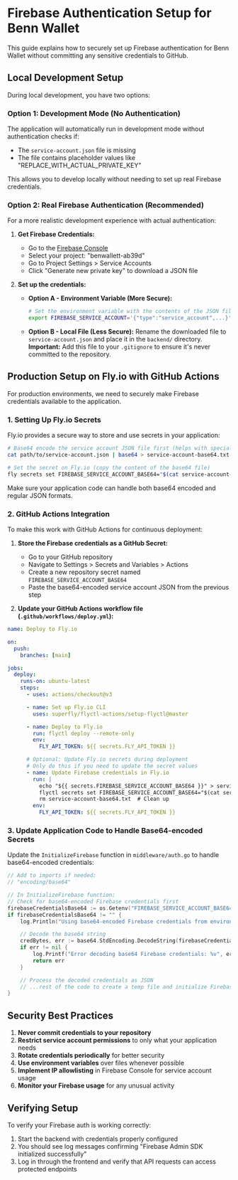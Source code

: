 # Firebase Authentication Setup for Benn Wallet

This guide explains how to securely set up Firebase authentication for Benn Wallet without committing any sensitive credentials to GitHub.

## Local Development Setup

During local development, you have two options:

### Option 1: Development Mode (No Authentication)

The application will automatically run in development mode without authentication checks if:

- The `service-account.json` file is missing
- The file contains placeholder values like "REPLACE_WITH_ACTUAL_PRIVATE_KEY"

This allows you to develop locally without needing to set up real Firebase credentials.

### Option 2: Real Firebase Authentication (Recommended)

For a more realistic development experience with actual authentication:

1. **Get Firebase Credentials:**

   - Go to the [Firebase Console](https://console.firebase.google.com/)
   - Select your project: "benwallett-ab39d"
   - Go to Project Settings > Service Accounts
   - Click "Generate new private key" to download a JSON file

2. **Set up the credentials:**

   - **Option A - Environment Variable (More Secure):**

     ```bash
     # Set the environment variable with the contents of the JSON file
     export FIREBASE_SERVICE_ACCOUNT='{"type":"service_account",...}'
     ```

   - **Option B - Local File (Less Secure):**
     Rename the downloaded file to `service-account.json` and place it in the `backend/` directory.
     **Important:** Add this file to your `.gitignore` to ensure it's never committed to the repository.

## Production Setup on Fly.io with GitHub Actions

For production environments, we need to securely make Firebase credentials available to the application.

### 1. Setting Up Fly.io Secrets

Fly.io provides a secure way to store and use secrets in your application:

```bash
# Base64 encode the service account JSON file first (helps with special characters)
cat path/to/service-account.json | base64 > service-account-base64.txt

# Set the secret on Fly.io (copy the content of the base64 file)
fly secrets set FIREBASE_SERVICE_ACCOUNT_BASE64="$(cat service-account-base64.txt)"
```

Make sure your application code can handle both base64 encoded and regular JSON formats.

### 2. GitHub Actions Integration

To make this work with GitHub Actions for continuous deployment:

1. **Store the Firebase credentials as a GitHub Secret:**

   - Go to your GitHub repository
   - Navigate to Settings > Secrets and Variables > Actions
   - Create a new repository secret named `FIREBASE_SERVICE_ACCOUNT_BASE64`
   - Paste the base64-encoded service account JSON from the previous step

2. **Update your GitHub Actions workflow file (`.github/workflows/deploy.yml`):**

```yaml
name: Deploy to Fly.io

on:
  push:
    branches: [main]

jobs:
  deploy:
    runs-on: ubuntu-latest
    steps:
      - uses: actions/checkout@v3

      - name: Set up Fly.io CLI
        uses: superfly/flyctl-actions/setup-flyctl@master

      - name: Deploy to Fly.io
        run: flyctl deploy --remote-only
        env:
          FLY_API_TOKEN: ${{ secrets.FLY_API_TOKEN }}

      # Optional: Update Fly.io secrets during deployment
      # Only do this if you need to update the secret values
      - name: Update Firebase credentials in Fly.io
        run: |
          echo "${{ secrets.FIREBASE_SERVICE_ACCOUNT_BASE64 }}" > service-account-base64.txt
          flyctl secrets set FIREBASE_SERVICE_ACCOUNT_BASE64="$(cat service-account-base64.txt)"
          rm service-account-base64.txt  # Clean up
        env:
          FLY_API_TOKEN: ${{ secrets.FLY_API_TOKEN }}
```

### 3. Update Application Code to Handle Base64-encoded Secrets

Update the `InitializeFirebase` function in `middleware/auth.go` to handle base64-encoded credentials:

```go
// Add to imports if needed:
// "encoding/base64"

// In InitializeFirebase function:
// Check for base64-encoded Firebase credentials first
firebaseCredentialsBase64 := os.Getenv("FIREBASE_SERVICE_ACCOUNT_BASE64")
if firebaseCredentialsBase64 != "" {
    log.Println("Using base64-encoded Firebase credentials from environment")

    // Decode the base64 string
    credBytes, err := base64.StdEncoding.DecodeString(firebaseCredentialsBase64)
    if err != nil {
        log.Printf("Error decoding base64 Firebase credentials: %v", err)
        return err
    }

    // Process the decoded credentials as JSON
    // ...rest of the code to create a temp file and initialize Firebase...
}
```

## Security Best Practices

1. **Never commit credentials to your repository**
2. **Restrict service account permissions** to only what your application needs
3. **Rotate credentials periodically** for better security
4. **Use environment variables** over files whenever possible
5. **Implement IP allowlisting** in Firebase Console for service account usage
6. **Monitor your Firebase usage** for any unusual activity

## Verifying Setup

To verify your Firebase auth is working correctly:

1. Start the backend with credentials properly configured
2. You should see log messages confirming "Firebase Admin SDK initialized successfully"
3. Log in through the frontend and verify that API requests can access protected endpoints
